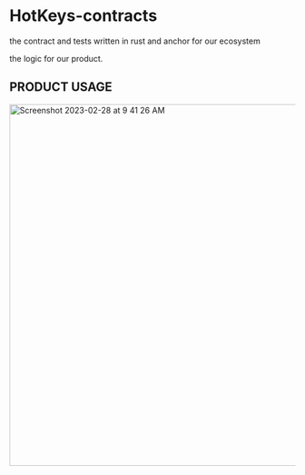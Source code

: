 # HotKeys-contracts


the contract and tests written in rust and anchor for our ecosystem

the logic for our product.


## PRODUCT USAGE

<img width="637" alt="Screenshot 2023-02-28 at 9 41 26 AM" src="https://user-images.githubusercontent.com/90976669/221751689-48f5a278-8ed9-4afc-b472-0877b277e23d.png">
